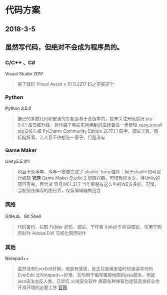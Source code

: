 # 代码方案
## 2018-3-5
虽然写代码，但绝对不会成为程序员的。
---
### C/C++ 、C#
Visual Studio 2017
> 装了就码
Visual Assist x 10.9.2217
> 码之前装这个

### Python
Python 3.5.0
> 自己的多数代码和安装的库都是基于此版本的，暂未关注升级情况
pip-9.0.1
> 库安装升级，具体装了哪些实际用到的库还要进一步整理
easy_install
> pip安装升级
PyCharm Community Edition 2017.1.1
> 码字、调试工具，图标挺好看，让人忍不住想装一家子，但是没有

### Game Maker
Unity5.5.2f1
> 项目卡壳半年，今年一定要完成了
> shader-forge插件：用于shader的可视化编辑  [官网](http://acegikmo.com/shaderforge/)
Game Maker Studio 2
> 很感兴趣，可惜教程太少，待Unity的项目写完，再尝试
雪月WE1.31.7
> 当年要是有这么牛的WE该多好，可惜，当初彻夜编写的图已丢，仅留编辑器做纪念

### 网络
GitHub、Git Shell
> 代码备份、拉取
Fidder
> 抓包、调试、干坏事
Xshell 5
> 终端模拟，仅用于网页制作
Adobe DW
> 可视化网页制作

### 其他
Notepad++
> 虽然没有EverEdit好用，但是有感情，反正只是用来临时快速读写代码
EverEdit
> 比Notepad++好用，实际用于编写魔兽地图的jass脚本，但是jass语法太反人类，已弃坑
火绒安全软件
> 屏蔽各种弹窗也是营造良好业余开发环境的必要工序
> [官网](https://www.huorong.cn/)